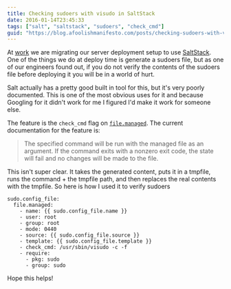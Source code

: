 ```yaml
---
title: Checking sudoers with visudo in SaltStack
date: 2016-01-14T23:45:33
tags: ["salt", "saltstack", "sudoers", "check_cmd"]
guid: "https://blog.afoolishmanifesto.com/posts/checking-sudoers-with-visudo-in-saltstack"
---
```


At [work](https://ziprecruiter.com) we are migrating our server deployment setup
to use [SaltStack](http://saltstack.com/).  One of the things we do at deploy
time is generate a sudoers file, but as one of our engineers found out, if you
do not verify the contents of the sudoers file before deploying it you will be
in a world of hurt.

Salt actually has a pretty good built in tool for this, but it's very poorly
documented.  This is one of the most obvious uses for it and because Googling
for it didn't work for me I figured I'd make it work for someone else.

The feature is the `check_cmd` flag on
[`file.managed`](https://docs.saltstack.com/en/latest/ref/states/all/salt.states.file.html#salt.states.file.managed).
The current documentation for the feature is:

> The specified command will be run with the managed file as an argument. If the
> command exits with a nonzero exit code, the state will fail and no changes
> will be made to the file.

This isn't super clear.  It takes the generated content, puts it in a
tmpfile, runs the command + the tmpfile path, and then replaces the real contents
with the tmpfile.  So here is how I used it to verify sudoers

```
sudo.config_file:
  file.managed:
    - name: {{ sudo.config_file.name }}
    - user: root
    - group: root
    - mode: 0440
    - source: {{ sudo.config_file.source }}
    - template: {{ sudo.config_file.template }}
    - check_cmd: /usr/sbin/visudo -c -f
    - require:
      - pkg: sudo
      - group: sudo
```

Hope this helps!
